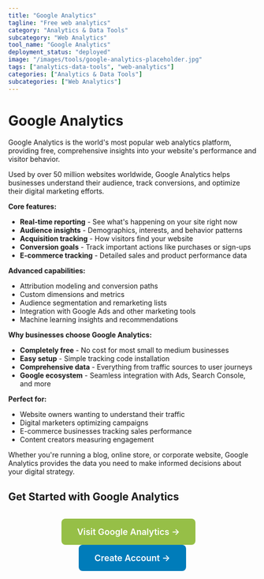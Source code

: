 ```yaml
---
title: "Google Analytics"
tagline: "Free web analytics"
category: "Analytics & Data Tools"
subcategory: "Web Analytics"
tool_name: "Google Analytics"
deployment_status: "deployed"
image: "/images/tools/google-analytics-placeholder.jpg"
tags: ["analytics-data-tools", "web-analytics"]
categories: ["Analytics & Data Tools"]
subcategories: ["Web Analytics"]
---
```


# Google Analytics

Google Analytics is the world's most popular web analytics platform, providing free, comprehensive insights into your website's performance and visitor behavior.

Used by over 50 million websites worldwide, Google Analytics helps businesses understand their audience, track conversions, and optimize their digital marketing efforts.

**Core features:**
- **Real-time reporting** - See what's happening on your site right now
- **Audience insights** - Demographics, interests, and behavior patterns
- **Acquisition tracking** - How visitors find your website
- **Conversion goals** - Track important actions like purchases or sign-ups
- **E-commerce tracking** - Detailed sales and product performance data

**Advanced capabilities:**
- Attribution modeling and conversion paths
- Custom dimensions and metrics
- Audience segmentation and remarketing lists
- Integration with Google Ads and other marketing tools
- Machine learning insights and recommendations

**Why businesses choose Google Analytics:**
- **Completely free** - No cost for most small to medium businesses
- **Easy setup** - Simple tracking code installation
- **Comprehensive data** - Everything from traffic sources to user journeys
- **Google ecosystem** - Seamless integration with Ads, Search Console, and more

**Perfect for:**
- Website owners wanting to understand their traffic
- Digital marketers optimizing campaigns
- E-commerce businesses tracking sales performance
- Content creators measuring engagement

Whether you're running a blog, online store, or corporate website, Google Analytics provides the data you need to make informed decisions about your digital strategy.

## Get Started with Google Analytics

<div style="text-align: center; margin: 2rem 0;">
  <a href="https://analytics.google.com" target="_blank" rel="noopener noreferrer" style="display: inline-block; background: #96BF47; color: white; padding: 1rem 2rem; text-decoration: none; border-radius: 8px; font-weight: 600; font-size: 1.1rem; margin-right: 1rem;">Visit Google Analytics →</a>
  <a href="https://analytics.google.com/analytics/web/provision/#/provision" target="_blank" rel="noopener noreferrer" style="display: inline-block; background: #007cba; color: white; padding: 1rem 2rem; text-decoration: none; border-radius: 8px; font-weight: 600; font-size: 1.1rem;">Create Account →</a>
</div>